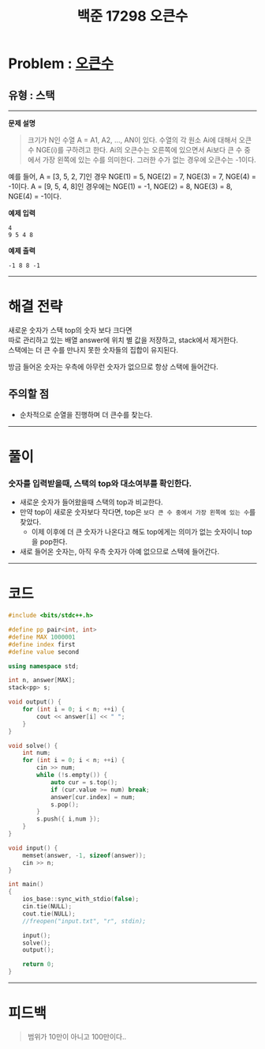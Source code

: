﻿---
title: 백준 17298 오큰수
categories:
- PS

tags:
- baekjoon
- PS
- Problem Solve
- Stack
---

<!-- 문제 번호 -->

# Problem : [오큰수](https://www.acmicpc.net/problem/17298)
## 유형 : 스택

---


**문제 설명**

> 크기가 N인 수열 A = A1, A2, ..., AN이 있다. 수열의 각 원소 Ai에 대해서 오큰수 NGE(i)를 구하려고 한다. Ai의 오큰수는 오른쪽에 있으면서 Ai보다 큰 수 중에서 가장 왼쪽에 있는 수를 의미한다. 그러한 수가 없는 경우에 오큰수는 -1이다.
>
예를 들어, A = [3, 5, 2, 7]인 경우 NGE(1) = 5, NGE(2) = 7, NGE(3) = 7, NGE(4) = -1이다. A = [9, 5, 4, 8]인 경우에는 NGE(1) = -1, NGE(2) = 8, NGE(3) = 8, NGE(4) = -1이다.


**예제 입력**

```
4
9 5 4 8
```

**예제 출력**

```
-1 8 8 -1
```

---


# 해결 전략

> 
새로운 숫자가 스택 top의 숫자 보다 크다면  
따로 관리하고 있는 배열 answer에 위치 별 값을 저장하고, stack에서 제거한다.  
스택에는 더 큰 수를 만나지 못한 숫자들의 집합이 유지된다.  
>
방금 들어온 숫자는 우측에 아무런 숫자가 없으므로 항상 스택에 들어간다.




## 주의할 점

* 순차적으로 순열을 진행하며 더 큰수를 찾는다.


---



# 풀이

### 숫자를 입력받을때, 스택의 top와 대소여부를 확인한다.
* 새로운 숫자가 들어왔을때 스택의 top과 비교한다.
* 만약 top이 새로운 숫자보다 작다면, top은 `보다 큰 수 중에서 가장 왼쪽에 있는 수`를 찾았다.
	* 이제 이후에 더 큰 숫자가 나온다고 해도 top에게는 의미가 없는 숫자이니 top을 pop한다.
* 새로 들어온 숫자는, 아직 우측 숫자가 아예 없으므로 스택에 들어간다.

---

# 코드

```c++
#include <bits/stdc++.h>

#define pp pair<int, int>
#define MAX 1000001
#define index first
#define value second

using namespace std;

int n, answer[MAX];
stack<pp> s;

void output() {
	for (int i = 0; i < n; ++i) {
		cout << answer[i] << " ";
	}
}

void solve() {
	int num;
	for (int i = 0; i < n; ++i) {
		cin >> num;
		while (!s.empty()) {
			auto cur = s.top();
			if (cur.value >= num) break;
			answer[cur.index] = num;
			s.pop();
		}
		s.push({ i,num });
	}
}

void input() {
	memset(answer, -1, sizeof(answer));
	cin >> n;
}

int main()
{
	ios_base::sync_with_stdio(false);
	cin.tie(NULL);
	cout.tie(NULL);
	//freopen("input.txt", "r", stdin);

	input();
	solve();
	output();

	return 0;
}
```


---


# 피드백


> 범위가 10만이 아니고 100만이다..